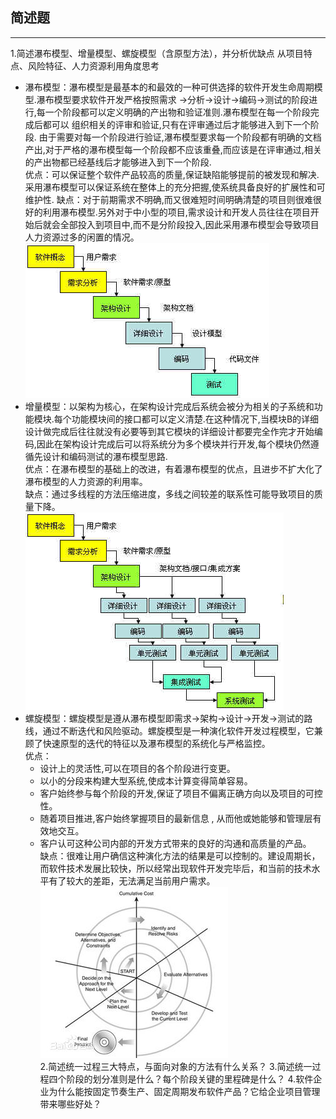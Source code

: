 ## 简述题

------
1.简述瀑布模型、增量模型、螺旋模型（含原型方法），并分析优缺点 
从项目特点、风险特征、人力资源利用角度思考

 - 瀑布模型：瀑布模型是最基本的和最效的一种可供选择的软件开发生命周期模型.瀑布模型要求软件开发严格按照需求 ->分析->设计->编码->测试的阶段进行,每一个阶段都可以定义明确的产出物和验证准则.瀑布模型在每一个阶段完成后都可以 组织相关的评审和验证,只有在评审通过后才能够进入到下一个阶段.
由于需要对每一个阶段进行验证,瀑布模型要求每一个阶段都有明确的文档产出,对于严格的瀑布模型每一个阶段都不应该重叠,而应该是在评审通过,相关的产出物都已经基线后才能够进入到下一个阶段.   
优点：可以保证整个软件产品较高的质量,保证缺陷能够提前的被发现和解决.采用瀑布模型可以保证系统在整体上的充分把握,使系统具备良好的扩展性和可维护性.        缺点：对于前期需求不明确,而又很难短时间明确清楚的项目则很难很好的利用瀑布模型.另外对于中小型的项目,需求设计和开发人员往往在项目开始后就会全部投入到项目中,而不是分阶段投入,因此采用瀑布模型会导致项目人力资源过多的闲置的情况。        
![avatar](瀑布模型.jpg)     
 - 增量模型：以架构为核心，在架构设计完成后系统会被分为相关的子系统和功能模块.每个功能模块间的接口都可以定义清楚.在这种情况下,当模块B的详细设计做完成后往往就没有必要等到其它模块的详细设计都要完全作完才开始编码,因此在架构设计完成后可以将系统分为多个模块并行开发,每个模块仍然遵循先设计和编码测试的瀑布模型思路.   
优点：在瀑布模型的基础上的改进，有着瀑布模型的优点，且进步不扩大化了瀑布模型的人力资源的利用率。  
缺点：通过多线程的方法压缩进度，多线之间较差的联系性可能导致项目的质量下降。         
![avatar](增量模型.jpg)     
 - 螺旋模型：螺旋模型是遵从瀑布模型即需求->架构->设计->开发->测试的路线，通过不断迭代和风险驱动。螺旋模型是一种演化软件开发过程模型，它兼顾了快速原型的迭代的特征以及瀑布模型的系统化与严格监控。   
优点：
    - 设计上的灵活性,可以在项目的各个阶段进行变更。     
    - 以小的分段来构建大型系统,使成本计算变得简单容易。    
    - 客户始终参与每个阶段的开发,保证了项目不偏离正确方向以及项目的可控性。   
    - 随着项目推进,客户始终掌握项目的最新信息 , 从而他或她能够和管理层有效地交互。    
    - 客户认可这种公司内部的开发方式带来的良好的沟通和高质量的产品。       
缺点：很难让用户确信这种演化方法的结果是可以控制的。建设周期长，而软件技术发展比较快，所以经常出现软件开发完毕后，和当前的技术水平有了较大的差距，无法满足当前用户需求。      
![avatar](螺旋模型.jpg)      
2.简述统一过程三大特点，与面向对象的方法有什么关系？
3.简述统一过程四个阶段的划分准则是什么？每个阶段关键的里程碑是什么？
4.软件企业为什么能按固定节奏生产、固定周期发布软件产品？它给企业项目管理带来哪些好处？
